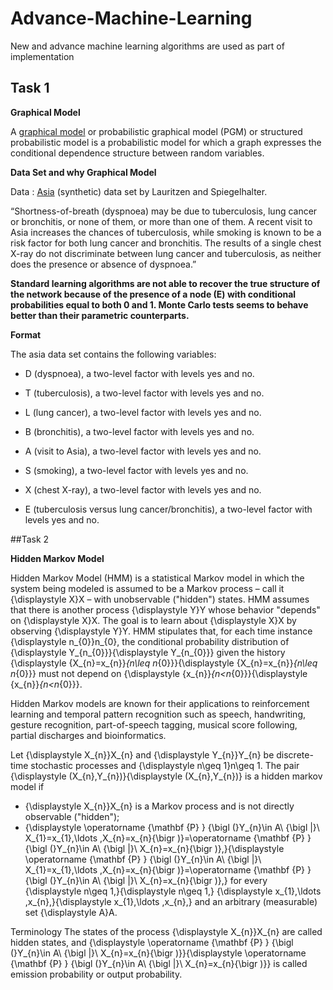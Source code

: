 # Advance-Machine-Learning
New and advance machine learning algorithms are used as part of implementation

## Task 1

**Graphical Model**

A [graphical model](https://en.wikipedia.org/wiki/Graphical_model#:~:text=Bayesian%20network,-Main%20article%3A%20Bayesian&text=In%20general%2C%20any%20two%20sets,separation%20holds%20in%20the%20graph.&text=This%20type%20of%20graphical%20model,Bayesian%20network%2C%20or%20belief%20network.) or probabilistic graphical model (PGM) or structured probabilistic model is a probabilistic model for which a graph expresses the conditional dependence structure between random variables.


**Data Set and why Graphical Model**

Data : [Asia](https://www.bnlearn.com/documentation/man/asia.html) (synthetic) data set by Lauritzen and Spiegelhalter. 

“Shortness-of-breath (dyspnoea) may be due to tuberculosis, lung cancer or bronchitis, or none of them, or more than one of them. A recent visit to Asia increases the chances of tuberculosis, while smoking is known to be a risk factor for both lung cancer and bronchitis. The results of a single chest X-ray do not discriminate between lung cancer and tuberculosis, as neither does the presence or absence of dyspnoea.”

**Standard learning algorithms are not able to recover the true structure of the network because of the presence of a node (E) with conditional probabilities equal to both 0 and 1. Monte Carlo tests seems to behave better than their parametric counterparts.**


**Format**

The asia data set contains the following variables:

* D (dyspnoea), a two-level factor with levels yes and no.

* T (tuberculosis), a two-level factor with levels yes and no.

* L (lung cancer), a two-level factor with levels yes and no.

* B (bronchitis), a two-level factor with levels yes and no.

* A (visit to Asia), a two-level factor with levels yes and no.

* S (smoking), a two-level factor with levels yes and no.

* X (chest X-ray), a two-level factor with levels yes and no.

* E (tuberculosis versus lung cancer/bronchitis), a two-level factor with levels yes and no.



##Task 2

**Hidden Markov Model**

Hidden Markov Model (HMM) is a statistical Markov model in which the system being modeled is assumed to be a Markov process – call it {\displaystyle X}X – with unobservable ("hidden") states. HMM assumes that there is another process {\displaystyle Y}Y whose behavior "depends" on {\displaystyle X}X. The goal is to learn about {\displaystyle X}X by observing {\displaystyle Y}Y. HMM stipulates that, for each time instance {\displaystyle n_{0}}n_{0}, the conditional probability distribution of {\displaystyle Y_{n_{0}}}{\displaystyle Y_{n_{0}}} given the history {\displaystyle \{X_{n}=x_{n}\}_{n\leq n_{0}}}{\displaystyle \{X_{n}=x_{n}\}_{n\leq n_{0}}} must not depend on {\displaystyle \{x_{n}\}_{n<n_{0}}}{\displaystyle \{x_{n}\}_{n<n_{0}}}.

Hidden Markov models are known for their applications to reinforcement learning and temporal pattern recognition such as speech, handwriting, gesture recognition, part-of-speech tagging, musical score following, partial discharges and bioinformatics.

Let {\displaystyle X_{n}}X_{n} and {\displaystyle Y_{n}}Y_{n} be discrete-time stochastic processes and {\displaystyle n\geq 1}n\geq 1. The pair {\displaystyle (X_{n},Y_{n})}{\displaystyle (X_{n},Y_{n})} is a hidden markov model if

* {\displaystyle X_{n}}X_{n} is a Markov process and is not directly observable ("hidden");
* {\displaystyle \operatorname {\mathbf {P} } {\bigl (}Y_{n}\in A\ {\bigl |}\ X_{1}=x_{1},\ldots ,X_{n}=x_{n}{\bigr )}=\operatorname {\mathbf {P} } {\bigl (}Y_{n}\in A\ {\bigl |}\ X_{n}=x_{n}{\bigr )},}{\displaystyle \operatorname {\mathbf {P} } {\bigl (}Y_{n}\in A\ {\bigl |}\ X_{1}=x_{1},\ldots ,X_{n}=x_{n}{\bigr )}=\operatorname {\mathbf {P} } {\bigl (}Y_{n}\in A\ {\bigl |}\ X_{n}=x_{n}{\bigr )},}
for every {\displaystyle n\geq 1,}{\displaystyle n\geq 1,} {\displaystyle x_{1},\ldots ,x_{n},}{\displaystyle x_{1},\ldots ,x_{n},} and an arbitrary (measurable) set {\displaystyle A}A.

Terminology
The states of the process {\displaystyle X_{n}}X_{n} are called hidden states, and {\displaystyle \operatorname {\mathbf {P} } {\bigl (}Y_{n}\in A\ {\bigl |}\ X_{n}=x_{n}{\bigr )}}{\displaystyle \operatorname {\mathbf {P} } {\bigl (}Y_{n}\in A\ {\bigl |}\ X_{n}=x_{n}{\bigr )}} is called emission probability or output probability.

